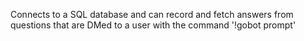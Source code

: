 Connects to a SQL database and can record and fetch answers from questions that are DMed to a user with the command '!gobot prompt'
